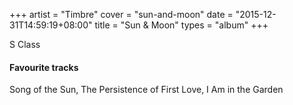 +++
artist = "Timbre"
cover = "sun-and-moon"
date = "2015-12-31T14:59:19+08:00"
title = "Sun & Moon"
types = "album"
+++

S Class

#### Favourite tracks

Song of the Sun, The Persistence of First Love, I Am in the Garden